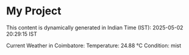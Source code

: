 # My Project

This content is dynamically generated in Indian Time (IST): 2025-05-02 20:29:15 IST


Current Weather in Coimbatore:
Temperature: 24.88 °C
Condition: mist
